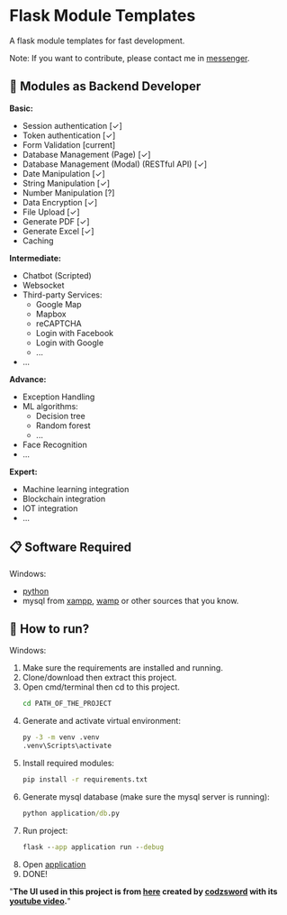 # Flask Module Templates

A flask module templates for fast development.

Note: If you want to contribute, please contact me in [messenger](https://www.messenger.com/t/100031409211694).

## 📖 Modules as Backend Developer
**Basic:**
* Session authentication [✓]
* Token authentication [✓]
* Form Validation [current]
* Database Management (Page) [✓]
* Database Management (Modal) (RESTful API) [✓]
* Date Manipulation [✓]
* String Manipulation [✓]
* Number Manipulation [?]
* Data Encryption [✓]
* File Upload [✓]
* Generate PDF [✓]
* Generate Excel [✓]
* Caching 

**Intermediate:**
* Chatbot (Scripted) 
* Websocket 
* Third-party Services: 
  * Google Map 
  * Mapbox 
  * reCAPTCHA 
  * Login with Facebook 
  * Login with Google 
  * ... 
* ... 

**Advance:** 
* Exception Handling 
* ML algorithms: 
  * Decision tree 
  * Random forest 
  * ... 
* Face Recognition 
* ... 

**Expert:** 
* Machine learning integration 
* Blockchain integration 
* IOT integration 
* ... 

## 📋 Software Required
Windows:
* [python](https://www.python.org/downloads/)
* mysql from [xampp](https://www.apachefriends.org/), [wamp](https://www.wampserver.com/en/) or other sources that you know.

## 🏃 How to run?
Windows:
1. Make sure the requirements are installed and running.
2. Clone/download then extract this project.
3. Open cmd/terminal then cd to this project.
   ```cmd
   cd PATH_OF_THE_PROJECT
   ```
4. Generate and activate virtual environment:
   ```cmd
   py -3 -m venv .venv
   .venv\Scripts\activate
   ```
5. Install required modules:
    ```cmd
   pip install -r requirements.txt
    ```
6. Generate mysql database (make sure the mysql server is running):
    ```cmd
   python application/db.py
   ```
7. Run project:
   ```cmd
   flask --app application run --debug
   ```
8. Open [application](http://127.0.0.1:5000/)
9. DONE!

"**The UI used in this project is from [here](https://github.com/codzsword/sidebar-bootstrap) created by [codzsword](https://github.com/codzsword) with its [youtube video](https://www.youtube.com/watch?v=i7uJAOFEd4g).**"
